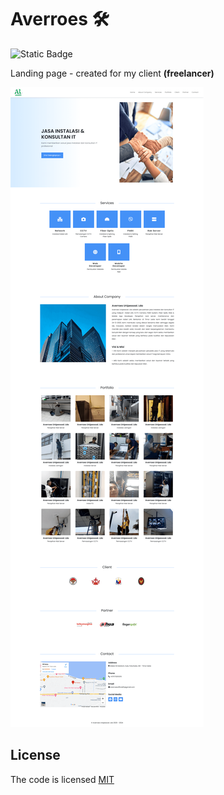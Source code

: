 # Averroes 🛠

![Static Badge](https://img.shields.io/badge/license-MIT-brightgreen?label=LICENSE)

Landing page - created for my client **(freelancer)**

![preview](/img/preview.png)

## License

The code is licensed [MIT](LICENSE)

